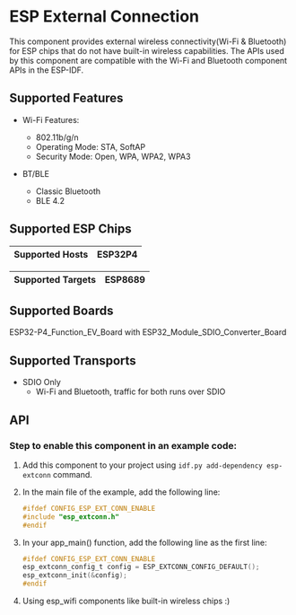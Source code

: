 # ESP External Connection

This component provides external wireless connectivity(Wi-Fi & Bluetooth) for ESP chips that do not have built-in wireless capabilities. The APIs used by this component are compatible with the Wi-Fi and Bluetooth component APIs in the ESP-IDF.

## Supported Features

- Wi-Fi Features:
  - 802.11b/g/n
  - Operating Mode: STA, SoftAP
  - Security Mode: Open, WPA, WPA2, WPA3

- BT/BLE
  - Classic Bluetooth
  - BLE 4.2

## Supported ESP Chips

| Supported Hosts | ESP32P4 | 
| ----------------- | ----- |

| Supported Targets | ESP8689 | 
| ----------------- | ------- |

## Supported Boards

ESP32-P4_Function_EV_Board with ESP32_Module_SDIO_Converter_Board

## Supported Transports

* SDIO Only
    * Wi-Fi and Bluetooth, traffic for both runs over SDIO

## API

### Step to enable this component in an example code:

1. Add this component to your project using ```idf.py add-dependency esp-extconn``` command.

2. In the main file of the example, add the following line:
    ```c
    #ifdef CONFIG_ESP_EXT_CONN_ENABLE
    #include "esp_extconn.h"
    #endif
    ```

3. In your app_main() function, add the following line as the first line:
    ```c
    #ifdef CONFIG_ESP_EXT_CONN_ENABLE
    esp_extconn_config_t config = ESP_EXTCONN_CONFIG_DEFAULT();
    esp_extconn_init(&config);
    #endif
    ```

4. Using esp_wifi components like built-in wireless chips :)
